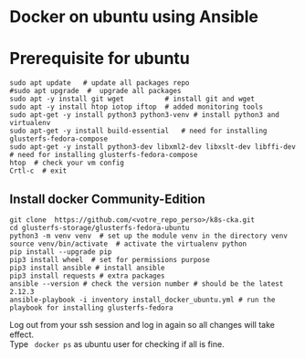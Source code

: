 # Docker on ubuntu using Ansible

# Prerequisite for ubuntu
```shell
sudo apt update   # update all packages repo
#sudo apt upgrade  #  upgrade all packages
sudo apt -y install git wget          # install git and wget 
sudo apt -y install htop iotop iftop  # added monitoring tools
sudo apt-get -y install python3 python3-venv # install python3 and virtualenv
sudo apt-get -y install build-essential   # need for installing glusterfs-fedora-compose
sudo apt-get -y install python3-dev libxml2-dev libxslt-dev libffi-dev # need for installing glusterfs-fedora-compose
htop  # check your vm config
Crtl-c  # exit
``` 
## Install docker Community-Edition
```shell script
git clone  https://github.com/<votre_repo_perso>/k8s-cka.git
cd glusterfs-storage/glusterfs-fedora-ubuntu
python3 -m venv venv  # set up the module venv in the directory venv
source venv/bin/activate  # activate the virtualenv python
pip install --upgrade pip
pip3 install wheel  # set for permissions purpose
pip3 install ansible # install ansible 
pip3 install requests # extra packages
ansible --version # check the version number # should be the latest 2.12.3
ansible-playbook -i inventory install_docker_ubuntu.yml # run the playbook for installing glusterfs-fedora
```
Log out from your ssh session and log in again so all changes will take effect.  
Type ``` docker ps``` as ubuntu user for checking if all is fine. 
